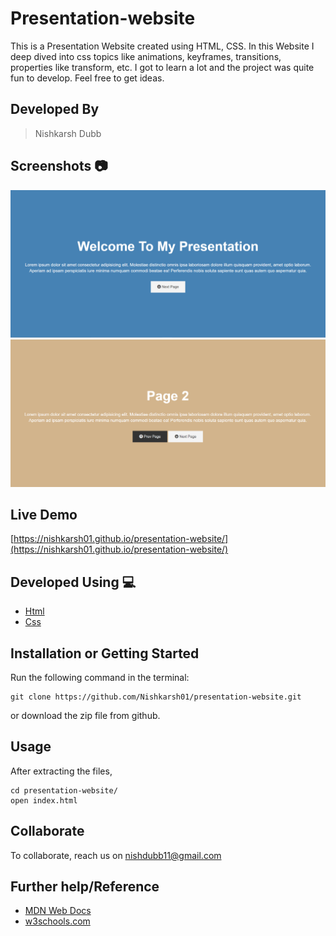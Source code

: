 # Presentation-website
This is a Presentation Website created using HTML, CSS. In this Website I deep dived into css topics like animations, keyframes, transitions, properties like transform, etc. I got to learn a lot and the project was quite fun to develop.
Feel free to get ideas.

## Developed By 
> Nishkarsh Dubb

## Screenshots 📷
![Website Screenshot 1](images/1.png)
![Website Screenshot 2](images/2.png)


## Live Demo 

 [https://nishkarsh01.github.io/presentation-website/](https://nishkarsh01.github.io/presentation-website/)

## Developed Using 💻

+ [Html](https://developer.mozilla.org/en-US/docs/Web/HTML)
+ [Css](https://developer.mozilla.org/en-US/docs/Web/CSS)

## Installation or Getting Started

Run the following command in the terminal:

	git clone https://github.com/Nishkarsh01/presentation-website.git
or download the zip file from github.
    

## Usage
After extracting the files,

    cd presentation-website/
    open index.html

## Collaborate
To collaborate, reach us on [nishdubb11@gmail.com]()

## Further help/Reference

+ [MDN Web Docs](https://developer.mozilla.org/en-US/)
+ [w3schools.com](https://www.w3schools.com/)
    






